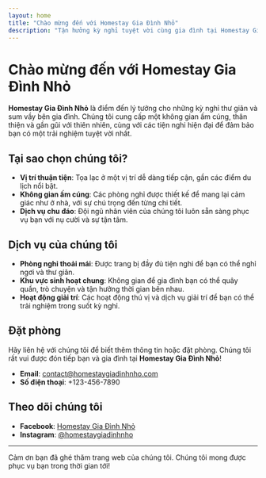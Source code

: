 ```yaml
---
layout: home
title: "Chào mừng đến với Homestay Gia Đình Nhỏ"
description: "Tận hưởng kỳ nghỉ tuyệt vời cùng gia đình tại Homestay Gia Đình Nhỏ - nơi mang đến không gian thư giãn và ấm cúng."
---
```


# Chào mừng đến với Homestay Gia Đình Nhỏ

**Homestay Gia Đình Nhỏ** là điểm đến lý tưởng cho những kỳ nghỉ thư giãn và sum vầy bên gia đình. Chúng tôi cung cấp một không gian ấm cúng, thân thiện và gần gũi với thiên nhiên, cùng với các tiện nghi hiện đại để đảm bảo bạn có một trải nghiệm tuyệt vời nhất.

## Tại sao chọn chúng tôi?

- **Vị trí thuận tiện**: Tọa lạc ở một vị trí dễ dàng tiếp cận, gần các điểm du lịch nổi bật.
- **Không gian ấm cúng**: Các phòng nghỉ được thiết kế để mang lại cảm giác như ở nhà, với sự chú trọng đến từng chi tiết.
- **Dịch vụ chu đáo**: Đội ngũ nhân viên của chúng tôi luôn sẵn sàng phục vụ bạn với nụ cười và sự tận tâm.

## Dịch vụ của chúng tôi

- **Phòng nghỉ thoải mái**: Được trang bị đầy đủ tiện nghi để bạn có thể nghỉ ngơi và thư giãn.
- **Khu vực sinh hoạt chung**: Không gian để gia đình bạn có thể quây quần, trò chuyện và tận hưởng thời gian bên nhau.
- **Hoạt động giải trí**: Các hoạt động thú vị và dịch vụ giải trí để bạn có thể trải nghiệm trong suốt kỳ nghỉ.

## Đặt phòng

Hãy liên hệ với chúng tôi để biết thêm thông tin hoặc đặt phòng. Chúng tôi rất vui được đón tiếp bạn và gia đình tại **Homestay Gia Đình Nhỏ**!

- **Email**: [contact@homestaygiadinhnho.com](mailto:contact@homestaygiadinhnho.com)
- **Số điện thoại**: +123-456-7890

## Theo dõi chúng tôi

- **Facebook**: [Homestay Gia Đình Nhỏ](https://www.facebook.com/homestaygiadinhnho)
- **Instagram**: [@homestaygiadinhnho](https://www.instagram.com/homestaygiadinhnho)

---

Cảm ơn bạn đã ghé thăm trang web của chúng tôi. Chúng tôi mong được phục vụ bạn trong thời gian tới!
